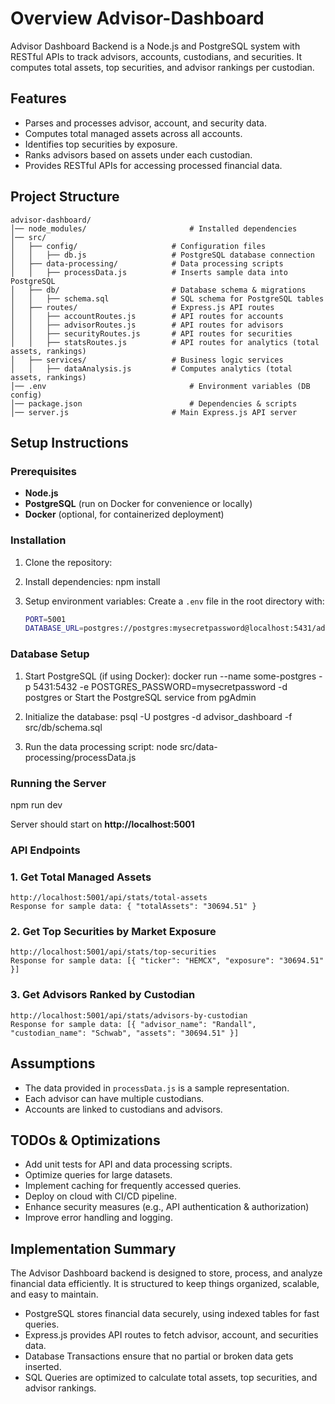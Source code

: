 # Overview Advisor-Dashboard
Advisor Dashboard Backend is a Node.js and PostgreSQL system with RESTful APIs to track advisors, accounts, custodians, and securities. It computes total assets, top securities, and advisor rankings per custodian.

## Features
- Parses and processes advisor, account, and security data.
- Computes total managed assets across all accounts.
- Identifies top securities by exposure.
- Ranks advisors based on assets under each custodian.
- Provides RESTful APIs for accessing processed financial data.

## Project Structure
```
advisor-dashboard/
│── node_modules/                       # Installed dependencies
│── src/
│   ├── config/                     # Configuration files
│   │   ├── db.js                   # PostgreSQL database connection
│   ├── data-processing/            # Data processing scripts
│   │   ├── processData.js          # Inserts sample data into PostgreSQL
│   ├── db/                         # Database schema & migrations
│   │   ├── schema.sql              # SQL schema for PostgreSQL tables
│   ├── routes/                     # Express.js API routes
│   │   ├── accountRoutes.js        # API routes for accounts
│   │   ├── advisorRoutes.js        # API routes for advisors
│   │   ├── securityRoutes.js       # API routes for securities
│   │   ├── statsRoutes.js          # API routes for analytics (total assets, rankings)
│   ├── services/                   # Business logic services
│   │   ├── dataAnalysis.js         # Computes analytics (total assets, rankings)
│── .env                                # Environment variables (DB config)
│── package.json                        # Dependencies & scripts
│── server.js                       # Main Express.js API server
```

## Setup Instructions
### Prerequisites
- **Node.js**
- **PostgreSQL** (run on Docker for convenience or locally)
- **Docker** (optional, for containerized deployment)

### Installation
1. Clone the repository:

2. Install dependencies:
   npm install
   
4. Setup environment variables:
   Create a `.env` file in the root directory with:
   ```sh
   PORT=5001
   DATABASE_URL=postgres://postgres:mysecretpassword@localhost:5431/advisor_dashboard
   ```

### Database Setup
1. Start PostgreSQL (if using Docker):
   docker run --name some-postgres -p 5431:5432 -e POSTGRES_PASSWORD=mysecretpassword -d postgres
   or
   Start the PostgreSQL service from pgAdmin

3. Initialize the database:
   psql -U postgres -d advisor_dashboard -f src/db/schema.sql

4. Run the data processing script:
   node src/data-processing/processData.js


### Running the Server
npm run dev

Server should start on **http://localhost:5001**

### API Endpoints
### 1. Get Total Managed Assets
```
http://localhost:5001/api/stats/total-assets
Response for sample data: { "totalAssets": "30694.51" }
```

### 2. Get Top Securities by Market Exposure
```
http://localhost:5001/api/stats/top-securities
Response for sample data: [{ "ticker": "HEMCX", "exposure": "30694.51" }]
```

### 3. Get Advisors Ranked by Custodian
```
http://localhost:5001/api/stats/advisors-by-custodian
Response for sample data: [{ "advisor_name": "Randall", "custodian_name": "Schwab", "assets": "30694.51" }]
```

## Assumptions
- The data provided in `processData.js` is a sample representation.
- Each advisor can have multiple custodians.
- Accounts are linked to custodians and advisors.

## TODOs & Optimizations
- Add unit tests for API and data processing scripts.
- Optimize queries for large datasets.
- Implement caching for frequently accessed queries.
- Deploy on cloud with CI/CD pipeline.
- Enhance security measures (e.g., API authentication & authorization)
- Improve error handling and logging.

## Implementation Summary
The Advisor Dashboard backend is designed to store, process, and analyze financial data efficiently. It is structured to keep things organized, scalable, and easy to maintain.

- PostgreSQL stores financial data securely, using indexed tables for fast queries.
- Express.js provides API routes to fetch advisor, account, and securities data.
- Database Transactions ensure that no partial or broken data gets inserted.
- SQL Queries are optimized to calculate total assets, top securities, and advisor rankings.

